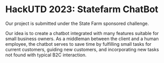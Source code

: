 # HackUTD 2023: Statefarm ChatBot
Our project is submitted under the State Farm sponsored challenge.

Our idea is to create a chatbot integrated with many features suitable for small business owners. As a middleman between the client and a human employee, the chatbot serves to save time by fulfilling small tasks for current customers, guiding new customers, and incorporating new tasks not found with typical B2C interaction. 

